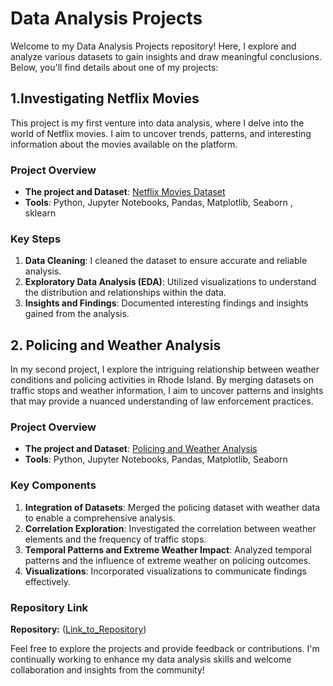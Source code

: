 # Data Analysis Projects

Welcome to my Data Analysis Projects repository! Here, I explore and analyze various datasets to gain insights and draw meaningful conclusions. Below, you'll find details about one of my projects:

## 1.Investigating Netflix Movies


This project is my first venture into data analysis, where I delve into the world of Netflix movies. I aim to uncover trends, patterns, and interesting information about the movies available on the platform.

### Project Overview

- **The project and Dataset**: [Netflix Movies Dataset](https://github.com/MahmoudNamNam/Data-Analysis-Projects/tree/main/Investigating%20Netflix%20Movies)
- **Tools**: Python, Jupyter Notebooks, Pandas, Matplotlib, Seaborn , sklearn

### Key Steps

1. **Data Cleaning**: I cleaned the dataset to ensure accurate and reliable analysis.
2. **Exploratory Data Analysis (EDA)**: Utilized visualizations to understand the distribution and relationships within the data.
3. **Insights and Findings**: Documented interesting findings and insights gained from the analysis.



## 2. Policing and Weather Analysis

In my second project, I explore the intriguing relationship between weather conditions and policing activities in Rhode Island. By merging datasets on traffic stops and weather information, I aim to uncover patterns and insights that may provide a nuanced understanding of law enforcement practices.

### Project Overview

- **The project and Dataset**: [Policing and Weather Analysis](https://github.com/MahmoudNamNam/Data-Analysis-Projects/tree/main/Analyzing%20Police%20Activity)
- **Tools**: Python, Jupyter Notebooks, Pandas, Matplotlib, Seaborn

### Key Components

1. **Integration of Datasets**: Merged the policing dataset with weather data to enable a comprehensive analysis.
2. **Correlation Exploration**: Investigated the correlation between weather elements and the frequency of traffic stops.
3. **Temporal Patterns and Extreme Weather Impact**: Analyzed temporal patterns and the influence of extreme weather on policing outcomes.
4. **Visualizations**: Incorporated visualizations to communicate findings effectively.

### Repository Link

**Repository:** ([Link_to_Repository](https://github.com/MahmoudNamNam/Data-Analysis-Projects/tree/main/Analyzing%20Police%20Activity))

Feel free to explore the projects and provide feedback or contributions. I'm continually working to enhance my data analysis skills and welcome collaboration and insights from the community!
